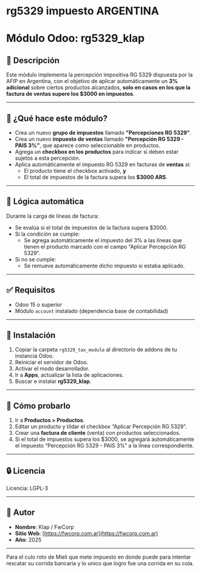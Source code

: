 # rg5329 impuesto ARGENTINA

# Módulo Odoo: rg5329_klap

## 📌 Descripción

Este módulo implementa la percepción impositiva RG 5329 dispuesta por la AFIP en Argentina, con el objetivo de aplicar automáticamente un **3% adicional** sobre ciertos productos alcanzados, **solo en casos en los que la factura de ventas supere los $3000 en impuestos**.

---

## 🧾 ¿Qué hace este módulo?

- Crea un nuevo **grupo de impuestos** llamado **"Percepciones RG 5329"**.
- Crea un nuevo **impuesto de ventas** llamado **"Percepción RG 5329 - PAIS 3%"**, que aparece como seleccionable en productos.
- Agrega un **checkbox en los productos** para indicar si deben estar sujetos a esta percepción.
- Aplica automáticamente el impuesto RG 5329 en facturas de **ventas** si:
  - El producto tiene el checkbox activado, **y**
  - El total de impuestos de la factura supera los **$3000 ARS**.

---

## 🧠 Lógica automática

Durante la carga de líneas de factura:

- Se evalúa si el total de impuestos de la factura supera $3000.
- Si la condición se cumple:
  - Se agrega automáticamente el impuesto del 3% a las líneas que tienen el producto marcado con el campo “Aplicar Percepción RG 5329”.
- Si no se cumple:
  - Se remueve automáticamente dicho impuesto si estaba aplicado.

---

## ✅ Requisitos

- Odoo 15 o superior
- Módulo `account` instalado (dependencia base de contabilidad)

---

## 🚀 Instalación

1. Copiar la carpeta `rg5329_tax_module` al directorio de addons de tu instancia Odoo.
2. Reiniciar el servidor de Odoo.
3. Activar el modo desarrollador.
4. Ir a **Apps**, actualizar la lista de aplicaciones.
5. Buscar e instalar **rg5329_klap**.

---

## 🧪 Cómo probarlo

1. Ir a **Productos > Productos**.
2. Editar un producto y tildar el checkbox “Aplicar Percepción RG 5329”.
3. Crear una **factura de cliente** (venta) con productos seleccionados.
4. Si el total de impuestos supera los $3000, se agregará automáticamente el impuesto “Percepción RG 5329 - PAIS 3%” a la línea correspondiente.

---

## 🔒 Licencia

Licencia: LGPL-3

---

## 👤 Autor

- **Nombre**: Klap / FwCorp  
- **Sitio Web**: [https://fwcorp.com.ar](https://fwcorp.com.ar)  
- **Año**: 2025

---

Para el culo roto de Mieli que mete impuesto en donde puede para intentar rescatar su corrida bancaria y lo unico que logro fue una corrida en su cola.
